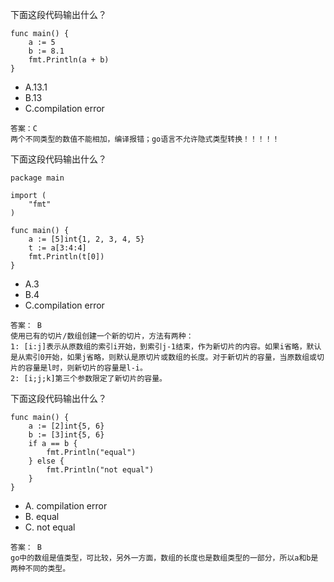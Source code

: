 下面这段代码输出什么？

```
func main() {  
    a := 5
    b := 8.1
    fmt.Println(a + b)
}
```

- A.13.1  
- B.13
- C.compilation error

```
答案：C
两个不同类型的数值不能相加，编译报错；go语言不允许隐式类型转换！！！！！
```



下面这段代码输出什么？

```
package main

import (  
    "fmt"
)

func main() {  
    a := [5]int{1, 2, 3, 4, 5}
    t := a[3:4:4]
    fmt.Println(t[0])
}
```

- A.3
- B.4
- C.compilation error  

```
答案： B
使用已有的切片/数组创建一个新的切片，方法有两种：
1: [i:j]表示从原数组的索引i开始，到索引j-1结束，作为新切片的内容。如果i省略，默认是从索引0开始，如果j省略，则默认是原切片或数组的长度。对于新切片的容量，当原数组或切片的容量是l时，则新切片的容量是l-i。
2: [i;j;k]第三个参数限定了新切片的容量。
```



下面这段代码输出什么？

```
func main() {
    a := [2]int{5, 6}
    b := [3]int{5, 6}
    if a == b {
        fmt.Println("equal")
    } else {
        fmt.Println("not equal")
    }
}
```

- A. compilation error  
- B. equal  
- C. not equal  

```
答案： B
go中的数组是值类型，可比较，另外一方面，数组的长度也是数组类型的一部分，所以a和b是两种不同的类型。
```































